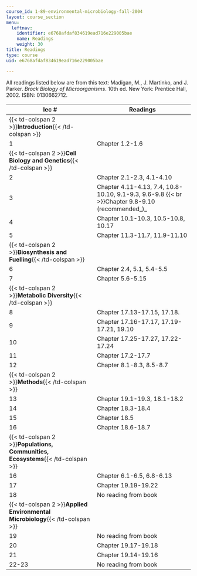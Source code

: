 ```yaml
---
course_id: 1-89-environmental-microbiology-fall-2004
layout: course_section
menu:
  leftnav:
    identifier: e6768afdaf834619ead716e229005bae
    name: Readings
    weight: 30
title: Readings
type: course
uid: e6768afdaf834619ead716e229005bae

---
```


All readings listed below are from this text: Madigan, M., J. Martinko, and J. Parker. _Brock Biology of Microorganisms_. 10th ed. New York: Prentice Hall, 2002. ISBN: 0130662712.

| lec # | Readings |
| --- | --- |
| {{< td-colspan 2 >}}**Introduction**{{< /td-colspan >}} ||
| 1 | Chapter 1.2-1.6 |
| {{< td-colspan 2 >}}**Cell Biology and Genetics**{{< /td-colspan >}} ||
| 2 | Chapter 2.1-2.3, 4.1-4.10 |
| 3 | Chapter 4.11-4.13, 7.4, 10.8-10.10, 9.1-9.3, 9.6-9.8  {{< br >}}Chapter 9.8-9.10 (recommended_)_ |
| 4 | Chapter 10.1-10.3, 10.5-10.8, 10.17 |
| 5 | Chapter 11.3-11.7, 11.9-11.10 |
| {{< td-colspan 2 >}}**Biosynthesis and Fuelling**{{< /td-colspan >}} ||
| 6 | Chapter 2.4, 5.1, 5.4-5.5 |
| 7 | Chapter 5.6-5.15 |
| {{< td-colspan 2 >}}**Metabolic Diversity**{{< /td-colspan >}} ||
| 8 | Chapter 17.13-17.15, 17.18. |
| 9 | Chapter 17.16-17.17, 17.19-17.21, 19.10 |
| 10 | Chapter 17.25-17.27, 17.22-17.24 |
| 11 | Chapter 17.2-17.7 |
| 12 | Chapter 8.1-8.3, 8.5-8.7 |
| {{< td-colspan 2 >}}**Methods**{{< /td-colspan >}} ||
| 13 | Chapter 19.1-19.3, 18.1-18.2 |
| 14 | Chapter 18.3-18.4 |
| 15 | Chapter 18.5 |
| 16 | Chapter 18.6-18.7 |
| {{< td-colspan 2 >}}**Populations, Communities, Ecosystems**{{< /td-colspan >}} ||
| 16 | Chapter 6.1-6.5, 6.8-6.13 |
| 17 | Chapter 19.19-19.22 |
| 18 | No reading from book |
| {{< td-colspan 2 >}}**Applied Environmental Microbiology**{{< /td-colspan >}} ||
| 19 | No reading from book |
| 20 | Chapter 19.17-19.18 |
| 21 | Chapter 19.14-19.16 |
| 22-23 | No reading from book